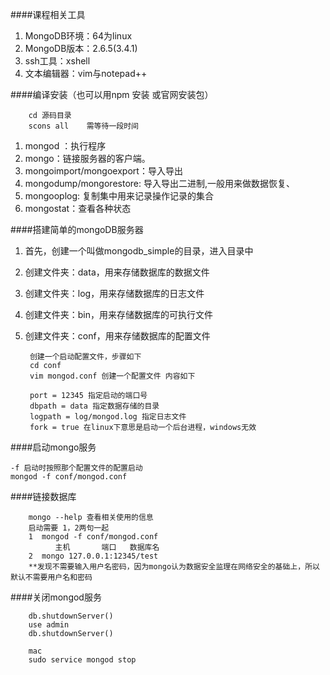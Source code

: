 ####课程相关工具
1. MongoDB环境：64为linux
2. MongoDB版本：2.6.5(3.4.1)
3. ssh工具：xshell
4. 文本编辑器：vim与notepad++

####编译安装（也可以用npm 安装 或官网安装包）

        cd 源码目录
        scons all    需等待一段时间
1. mongod ：执行程序
2. mongo：链接服务器的客户端。
3. mongoimport/mongoexport：导入导出
4. mongodump/mongorestore: 导入导出二进制,一般用来做数据恢复、
5. mongooplog: 复制集中用来记录操作记录的集合
6. mongostat：查看各种状态

####搭建简单的mongoDB服务器

1. 首先，创建一个叫做mongodb_simple的目录，进入目录中
2. 创建文件夹：data，用来存储数据库的数据文件
3. 创建文件夹：log，用来存储数据库的日志文件
4. 创建文件夹：bin，用来存储数据库的可执行文件
5. 创建文件夹：conf，用来存储数据库的配置文件

        创建一个启动配置文件，步骤如下
        cd conf
        vim mongod.conf 创建一个配置文件 内容如下
        
        port = 12345 指定启动的端口号
        dbpath = data 指定数据存储的目录
        logpath = log/mongod.log 指定日志文件
        fork = true 在linux下意思是启动一个后台进程，windows无效
        
####启动mongo服务
    
    -f 启动时按照那个配置文件的配置启动
    mongod -f conf/mongod.conf

####链接数据库

        mongo --help 查看相关使用的信息
        启动需要 1，2两句一起
        1  mongod -f conf/mongod.conf
              主机       端口   数据库名
        2  mongo 127.0.0.1:12345/test
        **发现不需要输入用户名密码，因为mongo认为数据安全监理在网络安全的基础上，所以默认不需要用户名和密码
        
####关闭mongod服务

        db.shutdownServer()  
        use admin 
        db.shutdownServer()
        
        mac
        sudo service mongod stop
